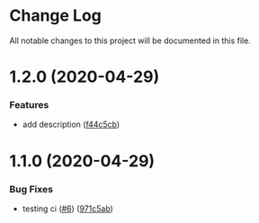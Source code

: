 # Change Log

All notable changes to this project will be documented in this file.

# 1.2.0 (2020-04-29)


### Features

* add description ([f44c5cb](https://github.com/oscar-raig/kikilo-uilib-components/commit/f44c5cb02164b6ff1cb57096edf884da903cb0da))



# 1.1.0 (2020-04-29)


### Bug Fixes

* testing ci ([#6](https://github.com/oscar-raig/kikilo-uilib-components/issues/6)) ([971c5ab](https://github.com/oscar-raig/kikilo-uilib-components/commit/971c5ab6a3869dab579f23fbfedb29ecdee2440d))



